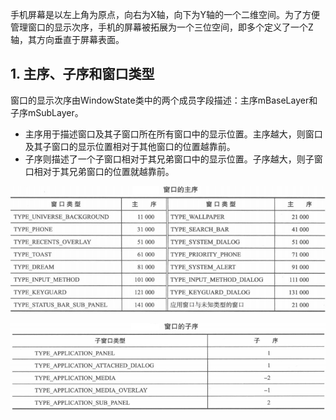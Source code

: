 手机屏幕是以左上角为原点，向右为X轴，向下为Y轴的一个二维空间。为了方便管理窗口的显示次序，手机的屏幕被拓展为一个三位空间，即多个定义了一个Z轴，其方向垂直于屏幕表面。



## 1. 主序、子序和窗口类型

窗口的显示次序由WindowState类中的两个成员字段描述：主序mBaseLayer和子序mSubLayer。

* 主序用于描述窗口及其子窗口所在所有窗口中的显示位置。主序越大，则窗口及其子窗口的显示位置相对于其他窗口的位置越靠前。
* 子序则描述了一个子窗口相对于其兄弟窗口中的显示位置。子序越大，则子窗口相对于其兄弟窗口的位置就越靠前。

![wms04](res/wms04.png)

![wms05](res/wms05.png)

